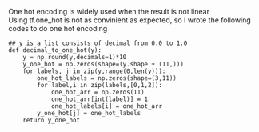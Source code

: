 One hot encoding is widely used when the result is not linear   
Using tf.one_hot is not as convinient as expected, so I wrote the following codes to do one hot encoding
```
## y is a list consists of decimal from 0.0 to 1.0
def decimal_to_one_hot(y):
    y = np.round(y,decimals=1)*10
    y_one_hot = np.zeros(shape=(y.shape + (11,)))
    for labels, j in zip(y,range(0,len(y))):
        one_hot_labels = np.zeros(shape=(3,11))
        for label,i in zip(labels,[0,1,2]):
            one_hot_arr = np.zeros(11)
            one_hot_arr[int(label)] = 1
            one_hot_labels[i] = one_hot_arr
        y_one_hot[j] = one_hot_labels
    return y_one_hot
```
